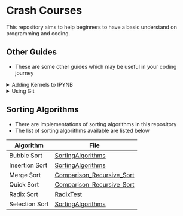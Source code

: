 # Crash Courses

This repository aims to help beginners to have a basic understand on programming and coding.

## Other Guides

- These are some other guides which may be useful in your coding journey

<details>
<summary>Adding Kernels to IPYNB</summary>

- By default, Jupyter Notebook only runs Python codes
- In order to run a particular language on Jupyter Notebook, you must first install the necessary interpreter (Java uses jshell so I shall consider it as an interpreter, even though it is considered a compiled language)

Link to guide on adding new kernels to IPYNB: [Add Kernels to Jupyter Notebook](./Guides/Add%20Kernels%20to%20Jupyter%20Notebook.md)

</details>

<details>
<summary>Using Git</summary>

- Git is a software used for version tracking, as well as collaboration among programmers during software development. 

Link to guide on using git: [GitGuide](./Guides/GitGuide.md)

</details>


## Sorting Algorithms
- There are implementations of sorting algorithms in this repository
- The list of sorting algorithms available are listed below

| Algorithm | File |
| ---		 	| ----	  |
| Bubble Sort 	| [SortingAlgorithms](./Sorting/SortingAlgorithms.java) |
| Insertion Sort 	| [SortingAlgorithms](./Sorting/SortingAlgorithms.java) |
| Merge Sort 	| [Comparison_Recursive_Sort](./Sorting/Comparison_Recursive_Sort.java) |
| Quick Sort 	| [Comparison_Recursive_Sort](./Sorting/Comparison_Recursive_Sort.java) |
| Radix Sort  | [RadixTest](./Sorting/RadixTest.java) |
| Selection Sort 	| [SortingAlgorithms](./Sorting/SortingAlgorithms.java)	|